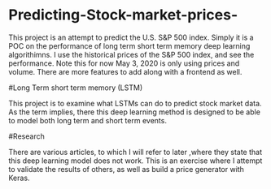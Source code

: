 # Predicting-Stock-market-prices-

This project is an attempt to predict the U.S. S&P 500 index. Simply it is a POC on the performance of long term short term memory deep learning algorithimns. I use the historical prices of the S&P 500 index, and see the performance. Note this for now May 3, 2020 is only using prices and volume. There are more features to add along with a frontend as well.

#Long Term short term memory (LSTM)

This project is to examine what LSTMs can do to predict stock market data. As the term implies, there this deep learning method is designed to be able to model both long term and short term events.


#Research 

There are various articles, to which I will refer to later ,where they state that this deep learning model does not work. This is an exercise where I attempt to validate the results of others, as well as build a price generator with Keras.
